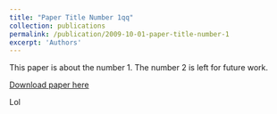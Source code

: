 ```yaml
---
title: "Paper Title Number 1qq"
collection: publications
permalink: /publication/2009-10-01-paper-title-number-1
excerpt: 'Authors'
---
```

This paper is about the number 1. The number 2 is left for future work.

[Download paper here](http://academicpages.github.io/files/paper1.pdf)

Lol
